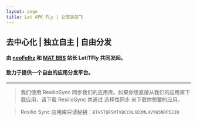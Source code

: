 ```yaml
---
layout: page
title: Let APK FLy | 让安装包飞
---
```


## 去中心化 | 独立自主 | 自由分发

#### 由 [neoFelhz](https://blog.nfz.moe) 和 [MAT BBS](https://mat.letitfly.me) 站长 LetITFly 共同发起。

#### 致力于提供一个自由的应用分发平台。

------

> 我们使用 ResilioSync 同步我们的应用库。如果你想直接从我们的应用库下载应用，请下载 ResilioSync 并通过 选择性同步 来下载你想要的应用。

> Resilio Sync 应用库只读秘钥：`BTH5TQFSMTVBCCNL6D3ML4VYW5NRPI2JO`